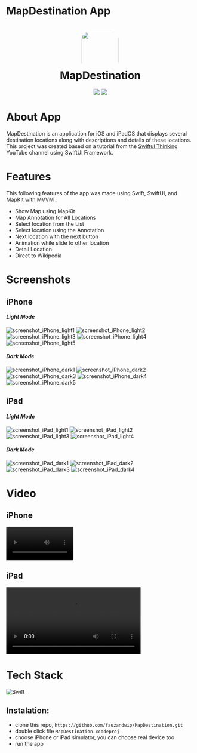 # MapDestination App

<div align="center">
<h1>
<img src="screenshots/app-icon.png" width="100px" style="border-radius: 20px;"><br/>
MapDestination
</h1>
</div>
<p align="center">
<a href="https://github.com/fauzandwip" target="_blank"><img src="https://img.shields.io/badge/GitHub-100000?style=for-the-badge&logo=github&logoColor=white"></a>
<a href="https://www.linkedin.com/in/fauzandp" target="_blank"><img src="https://img.shields.io/badge/LinkedIn-0077B5?style=for-the-badge&logo=linkedin&logoColor=white"></a>
</p>

# About App

MapDestination is an application for iOS and iPadOS that displays several destination locations along with descriptions and details of these locations. This project was created based on a tutorial from the [Swiftul Thinking](https://www.youtube.com/@SwiftfulThinking/featured) YouTube channel using SwiftUI Framework.

# Features

This following features of the app was made using Swift, SwiftUI, and MapKit with MVVM :

- Show Map using MapKit
- Map Annotation for All Locations
- Select location from the List
- Select location using the Annotation
- Next location with the next button
- Animation while slide to other location
- Detail Location
- Direct to Wikipedia

# Screenshots

## iPhone

#### _Light Mode_

![screenshot_iPhone_light1](screenshots/iPhone_light_01.png)
![screenshot_iPhone_light2](screenshots/iPhone_light_02.png)
![screenshot_iPhone_light3](screenshots/iPhone_light_03.png)
![screenshot_iPhone_light4](screenshots/iPhone_light_04.png)
![screenshot_iPhone_light5](screenshots/iPhone_light_05.png)

#### _Dark Mode_

![screenshot_iPhone_dark1](screenshots/iPhone_dark_01.png)
![screenshot_iPhone_dark2](screenshots/iPhone_dark_02.png)
![screenshot_iPhone_dark3](screenshots/iPhone_dark_03.png)
![screenshot_iPhone_dark4](screenshots/iPhone_dark_04.png)
![screenshot_iPhone_dark5](screenshots/iPhone_dark_05.png)

## iPad

#### _Light Mode_

![screenshot_iPad_light1](screenshots/iPad_light_01.png)
![screenshot_iPad_light2](screenshots/iPad_light_02.png)
![screenshot_iPad_light3](screenshots/iPad_light_03.png)
![screenshot_iPad_light4](screenshots/iPad_light_04.png)

#### _Dark Mode_

![screenshot_iPad_dark1](screenshots/iPad_dark_01.png)
![screenshot_iPad_dark2](screenshots/iPad_dark_02.png)
![screenshot_iPad_dark3](screenshots/iPad_dark_03.png)
![screenshot_iPad_dark4](screenshots/iPad_dark_04.png)

# Video

## iPhone

<video width="180" controls>
<source src="video/iPhone_Video.mp4" type="video/mp4">
</video>

## iPad

<video width="360" controls>
    <source src="video/iPad_Video.mp4" type="video/mp4">
</video>

# Tech Stack

![Swift](https://img.shields.io/badge/Swift-FA7343?style=for-the-badge&logo=swift&logoColor=white)

## Instalation:

- clone this repo, `https://github.com/fauzandwip/MapDestination.git`
- double click file `MapDestination.xcodeproj`
- choose iPhone or iPad simulator, you can choose real device too
- run the app
